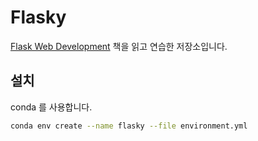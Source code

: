 # Flasky

[Flask Web Development](https://github.com/miguelgrinberg/flasky) 책을 읽고 연습한 저장소입니다.

## 설치

conda 를 사용합니다.

```bash
conda env create --name flasky --file environment.yml
```
